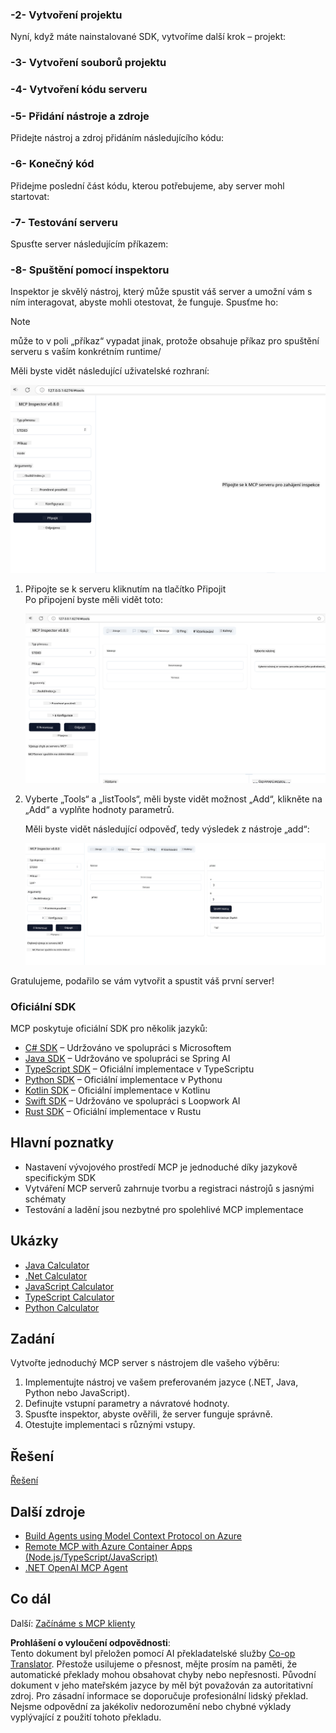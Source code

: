 <!--
CO_OP_TRANSLATOR_METADATA:
{
  "original_hash": "f01d4263fc6eec331615fef42429b720",
  "translation_date": "2025-06-18T18:26:11+00:00",
  "source_file": "03-GettingStarted/01-first-server/README.md",
  "language_code": "cs"
}
-->
### -2- Vytvoření projektu

Nyní, když máte nainstalované SDK, vytvoříme další krok – projekt:

### -3- Vytvoření souborů projektu

### -4- Vytvoření kódu serveru

### -5- Přidání nástroje a zdroje

Přidejte nástroj a zdroj přidáním následujícího kódu:

### -6- Konečný kód

Přidejme poslední část kódu, kterou potřebujeme, aby server mohl startovat:

### -7- Testování serveru

Spusťte server následujícím příkazem:

### -8- Spuštění pomocí inspektoru

Inspektor je skvělý nástroj, který může spustit váš server a umožní vám s ním interagovat, abyste mohli otestovat, že funguje. Spusťme ho:

> [!NOTE]
> může to v poli „příkaz“ vypadat jinak, protože obsahuje příkaz pro spuštění serveru s vaším konkrétním runtime/

Měli byste vidět následující uživatelské rozhraní:

![Připojení](../../../../translated_images/connect.141db0b2bd05f096fb1dd91273771fd8b2469d6507656c3b0c9df4b3c5473929.cs.png)

1. Připojte se k serveru kliknutím na tlačítko Připojit  
   Po připojení byste měli vidět toto:

   ![Připojeno](../../../../translated_images/connected.73d1e042c24075d386cacdd4ee7cd748c16364c277d814e646ff2f7b5eefde85.cs.png)

2. Vyberte „Tools“ a „listTools“, měli byste vidět možnost „Add“, klikněte na „Add“ a vyplňte hodnoty parametrů.

   Měli byste vidět následující odpověď, tedy výsledek z nástroje „add“:

   ![Výsledek spuštění add](../../../../translated_images/ran-tool.a5a6ee878c1369ec1e379b81053395252a441799dbf23416c36ddf288faf8249.cs.png)

Gratulujeme, podařilo se vám vytvořit a spustit váš první server!

### Oficiální SDK

MCP poskytuje oficiální SDK pro několik jazyků:

- [C# SDK](https://github.com/modelcontextprotocol/csharp-sdk) – Udržováno ve spolupráci s Microsoftem  
- [Java SDK](https://github.com/modelcontextprotocol/java-sdk) – Udržováno ve spolupráci se Spring AI  
- [TypeScript SDK](https://github.com/modelcontextprotocol/typescript-sdk) – Oficiální implementace v TypeScriptu  
- [Python SDK](https://github.com/modelcontextprotocol/python-sdk) – Oficiální implementace v Pythonu  
- [Kotlin SDK](https://github.com/modelcontextprotocol/kotlin-sdk) – Oficiální implementace v Kotlinu  
- [Swift SDK](https://github.com/modelcontextprotocol/swift-sdk) – Udržováno ve spolupráci s Loopwork AI  
- [Rust SDK](https://github.com/modelcontextprotocol/rust-sdk) – Oficiální implementace v Rustu  

## Hlavní poznatky

- Nastavení vývojového prostředí MCP je jednoduché díky jazykově specifickým SDK  
- Vytváření MCP serverů zahrnuje tvorbu a registraci nástrojů s jasnými schématy  
- Testování a ladění jsou nezbytné pro spolehlivé MCP implementace  

## Ukázky

- [Java Calculator](../samples/java/calculator/README.md)  
- [.Net Calculator](../../../../03-GettingStarted/samples/csharp)  
- [JavaScript Calculator](../samples/javascript/README.md)  
- [TypeScript Calculator](../samples/typescript/README.md)  
- [Python Calculator](../../../../03-GettingStarted/samples/python)  

## Zadání

Vytvořte jednoduchý MCP server s nástrojem dle vašeho výběru:

1. Implementujte nástroj ve vašem preferovaném jazyce (.NET, Java, Python nebo JavaScript).  
2. Definujte vstupní parametry a návratové hodnoty.  
3. Spusťte inspektor, abyste ověřili, že server funguje správně.  
4. Otestujte implementaci s různými vstupy.  

## Řešení

[Řešení](./solution/README.md)

## Další zdroje

- [Build Agents using Model Context Protocol on Azure](https://learn.microsoft.com/azure/developer/ai/intro-agents-mcp)  
- [Remote MCP with Azure Container Apps (Node.js/TypeScript/JavaScript)](https://learn.microsoft.com/samples/azure-samples/mcp-container-ts/mcp-container-ts/)  
- [.NET OpenAI MCP Agent](https://learn.microsoft.com/samples/azure-samples/openai-mcp-agent-dotnet/openai-mcp-agent-dotnet/)  

## Co dál

Další: [Začínáme s MCP klienty](/03-GettingStarted/02-client/README.md)

**Prohlášení o vyloučení odpovědnosti**:  
Tento dokument byl přeložen pomocí AI překladatelské služby [Co-op Translator](https://github.com/Azure/co-op-translator). Přestože usilujeme o přesnost, mějte prosím na paměti, že automatické překlady mohou obsahovat chyby nebo nepřesnosti. Původní dokument v jeho mateřském jazyce by měl být považován za autoritativní zdroj. Pro zásadní informace se doporučuje profesionální lidský překlad. Nejsme odpovědní za jakékoliv nedorozumění nebo chybné výklady vyplývající z použití tohoto překladu.